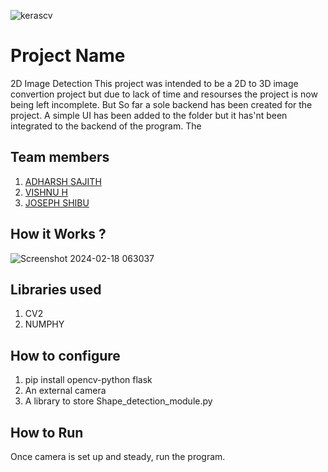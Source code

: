 
![kerascv](https://github.com/TH-Activities/saturday-hack-night-template/assets/117498997/8a64f118-b69d-4bd7-b59b-a28becafe0dd)



# Project Name
2D Image Detection
This project was intended to be a 2D to 3D image convertion project but due to lack of time and resourses the project is now being left incomplete. But So far a sole backend has been created for the project. A simple UI has been added to the folder but it has'nt been integrated to the backend of the program. The 
## Team members
1. [ADHARSH SAJITH](https://github.com/ADHARSHSAJITH)
2. [VISHNU H](https://github.com/Vishnuharikumarc)
3. [JOSEPH SHIBU](https://github.com/SharkSpidy)
## How it Works ?
![Screenshot 2024-02-18 063037](https://github.com/SharkSpidy/KerasCV-SHN/assets/147188239/4372f3e0-3b97-43f0-a03f-2077749d65ff)
## Libraries used
1. CV2
2. NUMPHY
## How to configure
1. pip install opencv-python flask
2. An external camera
3. A library to store Shape_detection_module.py
## How to Run
Once camera is set up and steady, run the program. 
